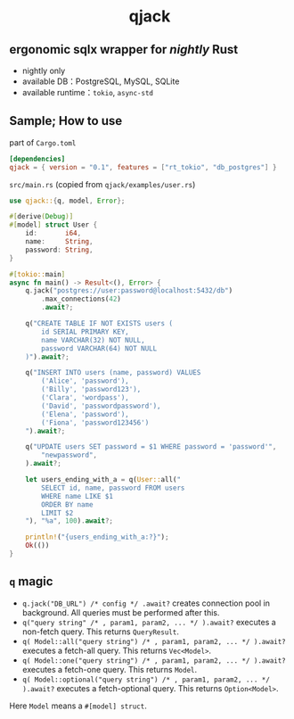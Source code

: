<h1 align="center">
    qjack
</h1>

## ergonomic sqlx wrapper for *nightly* Rust
- nightly only
- available DB：PostgreSQL, MySQL, SQLite
- available runtime：`tokio`, `async-std`

## Sample; How to use
part of `Cargo.toml`
```toml
[dependencies]
qjack = { version = "0.1", features = ["rt_tokio", "db_postgres"] }
```
`src/main.rs` (copied from `qjack/examples/user.rs`)
```rust
use qjack::{q, model, Error};

#[derive(Debug)]
#[model] struct User {
    id:       i64,
    name:     String,
    password: String,
}

#[tokio::main]
async fn main() -> Result<(), Error> {
    q.jack("postgres://user:password@localhost:5432/db")
        .max_connections(42)
        .await?;

    q("CREATE TABLE IF NOT EXISTS users (
        id SERIAL PRIMARY KEY,
        name VARCHAR(32) NOT NULL,
        password VARCHAR(64) NOT NULL
    )").await?;

    q("INSERT INTO users (name, password) VALUES
        ('Alice', 'password'),
        ('Billy', 'password123'),
        ('Clara', 'wordpass'),
        ('David', 'passwordpassword'),
        ('Elena', 'password'),
        ('Fiona', 'password123456')
    ").await?;

    q("UPDATE users SET password = $1 WHERE password = 'password'",
        "newpassword",
    ).await?;

    let users_ending_with_a = q(User::all("
        SELECT id, name, password FROM users
        WHERE name LIKE $1
        ORDER BY name
        LIMIT $2
    "), "%a", 100).await?;

    println!("{users_ending_with_a:?}");
    Ok(())
}

```

## `q` magic

- `q.jack("DB_URL") /* config */ .await?` creates connection pool in background. All queries must be performed after this.
- `q("query string" /* , param1, param2, ... */ ).await?` executes a non-fetch query. This returns `QueryResult`.
- `q( Model::all("query string") /* , param1, param2, ... */ ).await?` executes a fetch-all query. This returns `Vec<Model>`.
- `q( Model::one("query string") /* , param1, param2, ... */ ).await?` executes a fetch-one query. This returns `Model`.
- `q( Model::optional("query string") /* , param1, param2, ... */ ).await?` executes a fetch-optional query. This returns `Option<Model>`.

Here `Model` means a `#[model] struct`.

